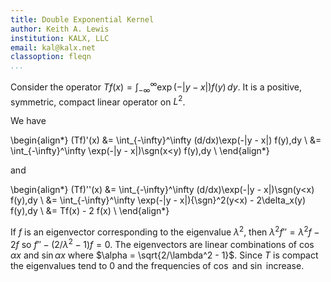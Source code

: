 ```yaml
---
title: Double Exponential Kernel
author: Keith A. Lewis
institution: KALX, LLC
email: kal@kalx.net
classoption: fleqn
...
```


Consider the operator $Tf(x) = \int_{-\infty}^\infty \exp(-|y - x|) f(y)\,dy$.
It is a positive, symmetric, compact linear operator on $L^2$.

We have

\begin{align*}
(Tf)'(x) &= \int_{-\infty}^\infty (d/dx)\exp(-|y - x|) f(y)\,dy \\
         &= \int_{-\infty}^\infty \exp(-|y - x|)\sgn(x<y) f(y)\,dy \\
\end{align*}

and

\begin{align*}
(Tf)''(x) &= \int_{-\infty}^\infty (d/dx)\exp(-|y - x|)\sgn(y<x) f(y)\,dy \\
          &= \int_{-\infty}^\infty \exp(-|y - x|){\sgn}^2(y<x) - 2\delta_x(y) f(y)\,dy \\
          &= Tf(x) - 2 f(x) \\
\end{align*}

If $f$ is an eigenvector corresponding to the eigenvalue $\lambda^2$, then
$\lambda^2 f'' = \lambda^2 f - 2 f$ so $f'' - (2/\lambda^2 - 1) f = 0$.
The eigenvectors are linear combinations of $\cos\alpha x$ and $\sin\alpha x$
where $\alpha = \sqrt{2/\lambda^2 - 1}$. Since $T$ is compact the eigenvalues
tend to 0 and the frequencies of $\cos$ and $\sin$ increase.
